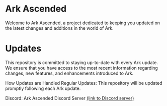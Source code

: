 # Ark Ascended
Welcome to Ark Ascended, a project dedicated to keeping you updated on the latest changes and additions in the world of Ark.

# Updates
This repository is committed to staying up-to-date with every Ark update. We ensure that you have access to the most recent information regarding changes, new features, and enhancements introduced to Ark.

How Updates are Handled
Regular Updates: This repository will be updated promptly following each Ark update.


Discord: Ark Ascended Discord Server [(link to Discord server)](https://discord.gg/qb7fvnVT)
